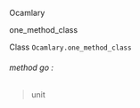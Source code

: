 Ocamlary

one_method_class

Class `Ocamlary.one_method_class`

<a id="method-go"></a>

###### method go :

> unit
